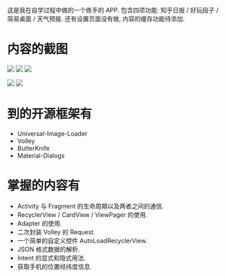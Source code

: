这是我在自学过程中做的一个练手的 APP. 包含四项功能: 知乎日报 / 好玩段子 / 简易桌面 / 天气预报. 还有设置页面没有做, 内容的缓存功能待添加. 

# 内容的截图
![](http://ww2.sinaimg.cn/large/6c766f0djw1f0wcpc3a2pj207i0dcmxk.jpg) ![](http://ww1.sinaimg.cn/large/6c766f0djw1f0wcpujmyhj207i0dcq40.jpg) ![](http://ww4.sinaimg.cn/large/6c766f0djw1f0wcqzfk6kj207i0dc756.jpg)

![](http://ww1.sinaimg.cn/large/6c766f0djw1f0wcria2cbj207i0dc0tc.jpg) ![](http://ww1.sinaimg.cn/large/6c766f0djw1f0wcrrxwytj207i0dcmxz.jpg)

# 到的开源框架有
- Universal-Image-Loader
- Volley
- ButterKnife
- Material-Dialogs

# 掌握的内容有
- Activity 与 Fragment 的生命周期以及两者之间的通信.
- RecyclerView / CardView / ViewPager 的使用.
- Adapter 的使用.
- 二次封装 Volley 的 Request.
- 一个简单的自定义控件 AutoLoadRecyclerView.
- JSON 格式数据的解析.
- Intent 的显式和隐式用法.
- 获取手机的位置经纬度信息.
